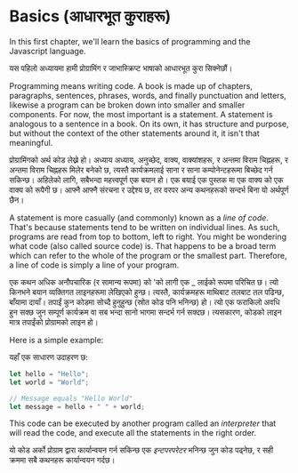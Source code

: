 # Basics (आधारभूत कुराहरू)

In this first chapter, we'll learn the basics of programming and the Javascript language.

यस पहिलो अध्यायमा हामी प्रोग्रामिंग र जाभास्क्रिप्ट भाषाको आधारभूत कुरा सिक्नेछौं।

Programming means writing code. A book is made up of chapters, paragraphs, sentences, phrases, words, and finally punctuation and letters, likewise a program can be broken down into smaller and smaller components. For now, the most important is a statement. A statement is analogous to a sentence in a book. On its own, it has structure and purpose, but without the context of the other statements around it, it isn't that meaningful.

प्रोग्रामिंगको अर्थ कोड लेख्ने हो। अध्याय अध्याय, अनुच्छेद, वाक्य, वाक्यांशहरू, र अन्तमा विराम चिह्नहरू, र अन्तमा विराम चिह्नहरू मिलेर बनेको छ, त्यस्तै कार्यक्रमलाई साना र साना कम्पोनेन्टहरूमा बिच्छेद गर्न सकिन्छ। अहिलेको लागि, सबैभन्दा महत्त्वपूर्ण एक बयान हो। एक बयाई एक पुस्तक मा एक वाक्य को एक वाक्य को रूपैगी छ। आफ्नै आफ्नै संरचना र उद्देश्य छ, तर वरपर अन्य कथनहरूको सन्दर्भ बिना यो अर्थपूर्ण छैन।

A statement is more casually (and commonly) known as a _line of code_. That's because statements tend to be written on individual lines. As such, programs are read from top to bottom, left to right. You might be wondering what code (also called source code) is. That happens to be a broad term which can refer to the whole of the program or the smallest part. Therefore, a line of code is simply a line of your program.

एक कथन अधिक अनौपचारिक (र सामान्य रूपमा) को 'को लागी एक _ लाईको रूपमा परिचित छ। त्यो किनभने बयान व्यक्तिगत लाइनहरूमा लेखिएको हुन्छ। त्यस्तै, कार्यक्रमहरू माथिबाट तलबाट तल पढिन्छ, बाँयामा दायाँ। तपाईं कुन कोडमा सोच्दै हुनुहुन्छ (स्रोत कोड पनि भनिन्छ) हो। त्यो एक फराकिलो अवधि हुन सक्छ जुन सम्पूर्ण कार्यक्रम वा सब भन्दा सानो भागमा सन्दर्भ गर्न सक्दछ। त्यसकारण, कोडको लाइन मात्र तपाईंको प्रोग्रामको लाइन हो।

Here is a simple example:

यहाँ एक साधारण उदाहरण छ:

```javascript
let hello = "Hello";
let world = "World";

// Message equals "Hello World"
let message = hello + " " + world;
```

This code can be executed by another program called an _interpreter_ that will read the code, and execute all the statements in the right order.

यो कोड अर्को प्रोग्राम द्वारा कार्यान्वयन गर्न सकिन्छ एक _इन्टपरपरेटर_ भनिन्छ जुन कोड पढ्नेछ, र सही क्रममा सबै कथनहरू कार्यान्वयन गर्दछ।
